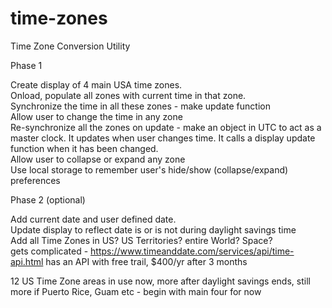 # time-zones
Time Zone Conversion Utility

Phase 1

Create display of 4 main USA time zones.  
Onload, populate all zones with current time in that zone.  
Synchronize the time in all these zones - make update function  
Allow user to change the time in any zone  
Re-synchronize all the zones on update - make an object in UTC to act as a master clock.  It updates when user changes time.  It calls a display update function when it has been changed.  
Allow user to collapse or expand any zone  
Use local storage to remember user's hide/show (collapse/expand) preferences  


Phase 2 (optional) 

Add current date and user defined date.  
Update display to reflect date is or is not during daylight savings time  
Add all Time Zones in US?  US Territories? entire World?  Space?  
gets complicated - https://www.timeanddate.com/services/api/time-api.html has an API with free trail, $400/yr after 3 months  

12 US Time Zone areas in use now, more after daylight savings ends, still more if Puerto Rice, Guam etc - begin with main four for now  

